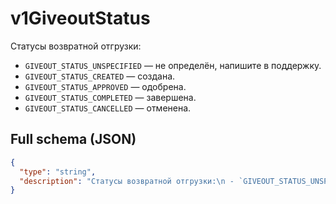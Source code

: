 # v1GiveoutStatus

Статусы возвратной отгрузки:
 - `GIVEOUT_STATUS_UNSPECIFIED` — не определён, напишите в поддержку.
 - `GIVEOUT_STATUS_CREATED` — создана.
 - `GIVEOUT_STATUS_APPROVED` — одобрена.
 - `GIVEOUT_STATUS_COMPLETED` — завершена.
 - `GIVEOUT_STATUS_CANCELLED` — отменена.


## Full schema (JSON)
```json
{
  "type": "string",
  "description": "Статусы возвратной отгрузки:\n - `GIVEOUT_STATUS_UNSPECIFIED` — не определён, напишите в поддержку.\n - `GIVEOUT_STATUS_CREATED` — создана.\n - `GIVEOUT_STATUS_APPROVED` — одобрена.\n - `GIVEOUT_STATUS_COMPLETED` — завершена.\n - `GIVEOUT_STATUS_CANCELLED` — отменена.\n"
}
```
